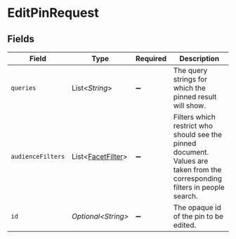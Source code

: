 # EditPinRequest


## Fields

| Field                                                                                                                        | Type                                                                                                                         | Required                                                                                                                     | Description                                                                                                                  |
| ---------------------------------------------------------------------------------------------------------------------------- | ---------------------------------------------------------------------------------------------------------------------------- | ---------------------------------------------------------------------------------------------------------------------------- | ---------------------------------------------------------------------------------------------------------------------------- |
| `queries`                                                                                                                    | List\<*String*>                                                                                                              | :heavy_minus_sign:                                                                                                           | The query strings for which the pinned result will show.                                                                     |
| `audienceFilters`                                                                                                            | List\<[FacetFilter](../../models/components/FacetFilter.md)>                                                                 | :heavy_minus_sign:                                                                                                           | Filters which restrict who should see the pinned document. Values are taken from the corresponding filters in people search. |
| `id`                                                                                                                         | *Optional\<String>*                                                                                                          | :heavy_minus_sign:                                                                                                           | The opaque id of the pin to be edited.                                                                                       |
